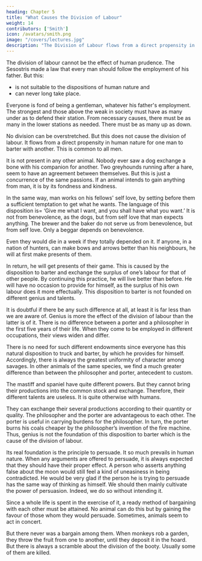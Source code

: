 ```yaml
---
heading: Chapter 5
title: "What Causes the Division of Labour"
weight: 14
contributors: ['Smith']
icon: /avatars/smith.png
image: "/covers/lectures.jpg"
description: "The Division of Labour flows from a direct propensity in human nature for one man to barter with another"
---
```




The division of labour cannot be the effect of human prudence. The Sesostris made a law that every man should follow the employment of his father. But this:
- is not suitable to the dispositions of human nature and
- can never long take place.

Everyone is fond of being a gentleman, whatever his father's employment. The strongest and those above the weak in society must have as many under as to defend their station. From necessary causes, there must be as many in the lower stations as needed. There must be as many up as down.

No division can be overstretched. But this does not cause the division of labour. It flows from a direct propensity in human nature for one man to barter with another. This is common to all men.

It is not present in any other animal. Nobody ever saw a dog exchange a bone with his companion for another. Two greyhounds running after a hare, seem to have an agreement between themselves. But this is just a concurrence of the same passions. If an animal intends to gain anything from man, it is by its fondness and kindness.

In the same way, man works on his fellows' self love, by setting before them a sufficient temptation to get what he wants.
The language of this disposition is=  ‘Give me what I want, and you shall have what you want.’
It is not from benevolence, as the dogs, but from self love that man expects anything.
The brewer and the baker do not serve us from benevolence, but from self love.
Only a beggar depends on benevolence.

Even they would die in a week if they totally depended on it.
If anyone, in a nation of hunters, can make bows and arrows better than his neighbours, he will at first make presents of them.

In return, he will get presents of their game. This is caused by the disposition to barter and exchange the surplus of one’s labour for that of other people. 
By continuing this practice, he will live better than before. 
He will have no occasion to provide for himself, as the surplus of his own labour does it more effectually.
This disposition to barter is not founded on different genius and talents.

It is doubtful if there be any such difference at all, at least it is far less than we are aware of.
Genius is more the effect of the division of labour than the latter is of it.
There is no difference between a porter and a philosopher in the first five years of their life.
When they come to be employed in different occupations, their views widen and differ.

There is no need for such different endowments since everyone has this natural disposition to truck and barter, by which he provides for himself.
Accordingly, there is always the greatest uniformity of character among savages.
In other animals of the same species, we find a much greater difference than between the philosopher and porter, antecedent to custom.

The mastiff and spaniel have quite different powers.
But they cannot bring their productions into the common stock and exchange.
Therefore, their different talents are useless.
It is quite otherwise with humans.

They can exchange their several productions according to their quantity or quality.
The philosopher and the porter are advantageous to each other.
The porter is useful in carrying burdens for the philosopher.
In turn, the porter burns his coals cheaper by the philosopher’s invention of the fire machine.
Thus, genius is not the foundation of this disposition to barter which is the cause of the division of labour.

Its real foundation is the principle to persuade.
It so much prevails in human nature.
When any arguments are offered to persuade, it is always expected that they should have their proper effect.
A person who asserts anything false about the moon would still feel a kind of uneasiness in being contradicted.
He would be very glad if the person he is trying to persuade has the same way of thinking as himself.
We should then mainly cultivate the power of persuasion.
Indeed, we do so without intending it.

Since a whole life is spent in the exercise of it, a ready method of bargaining with each other must be attained.
No animal can do this but by gaining the favour of those whom they would persuade.
Sometimes, animals seem to act in concert.

But there never was a bargain among them.
When monkeys rob a garden, they throw the fruit from one to another, until they deposit it in the hoard.
But there is always a scramble about the division of the booty.
Usually some of them are killed.
